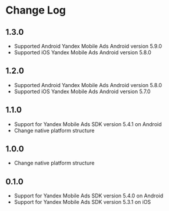 # Change Log

## 1.3.0
* Supported Android Yandex Mobile Ads Android version 5.9.0
* Supported iOS Yandex Mobile Ads Android version 5.8.0

## 1.2.0

* Supported Android Yandex Mobile Ads Android version 5.8.0
* Supported iOS Yandex Mobile Ads Android version 5.7.0

## 1.1.0

* Support for Yandex Mobile Ads SDK version 5.4.1 on Android
* Change native platform structure

## 1.0.0

* Change native platform structure

## 0.1.0

* Support for Yandex Mobile Ads SDK version 5.4.0 on Android
* Support for Yandex Mobile Ads SDK version 5.3.1 on iOS
